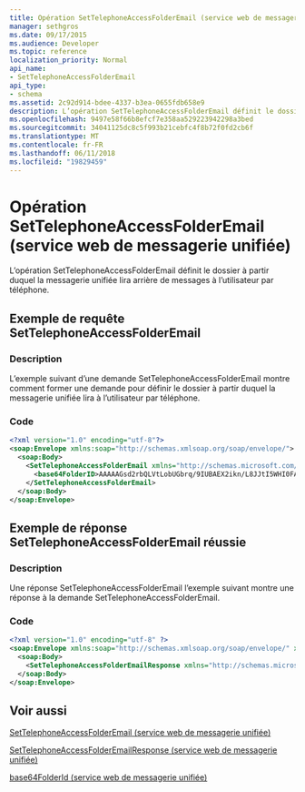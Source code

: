 ```yaml
---
title: Opération SetTelephoneAccessFolderEmail (service web de messagerie unifiée)
manager: sethgros
ms.date: 09/17/2015
ms.audience: Developer
ms.topic: reference
localization_priority: Normal
api_name:
- SetTelephoneAccessFolderEmail
api_type:
- schema
ms.assetid: 2c92d914-bdee-4337-b3ea-0655fdb658e9
description: L’opération SetTelephoneAccessFolderEmail définit le dossier à partir duquel la messagerie unifiée lira arrière de messages à l’utilisateur par téléphone.
ms.openlocfilehash: 9497e58f66b8efcf7e358aa529223942298a3bed
ms.sourcegitcommit: 34041125dc8c5f993b21cebfc4f8b72f0fd2cb6f
ms.translationtype: MT
ms.contentlocale: fr-FR
ms.lasthandoff: 06/11/2018
ms.locfileid: "19829459"
---
```

# <a name="settelephoneaccessfolderemail-operation-um-web-service"></a>Opération SetTelephoneAccessFolderEmail (service web de messagerie unifiée)

L’opération SetTelephoneAccessFolderEmail définit le dossier à partir duquel la messagerie unifiée lira arrière de messages à l’utilisateur par téléphone.
  
## <a name="settelephoneaccessfolderemail-request-example"></a>Exemple de requête SetTelephoneAccessFolderEmail

### <a name="description"></a>Description

L’exemple suivant d’une demande SetTelephoneAccessFolderEmail montre comment former une demande pour définir le dossier à partir duquel la messagerie unifiée lira à l’utilisateur par téléphone.
  
### <a name="code"></a>Code

```XML
<?xml version="1.0" encoding="utf-8"?>
<soap:Envelope xmlns:soap="http://schemas.xmlsoap.org/soap/envelope/">
  <soap:Body>
    <SetTelephoneAccessFolderEmail xmlns="http://schemas.microsoft.com/exchange/services/2006/messages">
      <base64FolderID>AAAAAGsd2rbQLVtLobUGbrq/9IUBAEX2ikn/L8JJtI5WHI0FAW8AAAFXHhsAAA==</base64FolderID>
    </SetTelephoneAccessFolderEmail>
  </soap:Body>
</soap:Envelope>
```

## <a name="successful-settelephoneaccessfolderemail-response-example"></a>Exemple de réponse SetTelephoneAccessFolderEmail réussie

### <a name="description"></a>Description

Une réponse SetTelephoneAccessFolderEmail l’exemple suivant montre une réponse à la demande SetTelephoneAccessFolderEmail.
  
### <a name="code"></a>Code

```XML
<?xml version="1.0" encoding="utf-8" ?> 
<soap:Envelope xmlns:soap="http://schemas.xmlsoap.org/soap/envelope/" xmlns:xsi="http://www.w3.org/2001/XMLSchema-instance" xmlns:xsd="http://www.w3.org/2001/XMLSchema">
  <soap:Body>
    <SetTelephoneAccessFolderEmailResponse xmlns="http://schemas.microsoft.com/exchange/services/2006/messages" /> 
  </soap:Body>
</soap:Envelope>
```

## <a name="see-also"></a>Voir aussi



[SetTelephoneAccessFolderEmail (service web de messagerie unifiée)](settelephoneaccessfolderemail-um-web-service.md)
  
[SetTelephoneAccessFolderEmailResponse (service web de messagerie unifiée)](settelephoneaccessfolderemailresponse-um-web-service.md)
  
[base64FolderId (service web de messagerie unifiée)](base64folderid-um-web-service.md)

